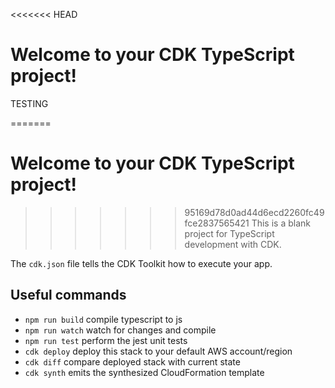<<<<<<< HEAD

# Welcome to your CDK TypeScript project!

TESTING

=======
# Welcome to your CDK TypeScript project!

>>>>>>> 95169d78d0ad44d6ecd2260fc49fce2837565421
This is a blank project for TypeScript development with CDK.

The `cdk.json` file tells the CDK Toolkit how to execute your app.

## Useful commands

 * `npm run build`   compile typescript to js
 * `npm run watch`   watch for changes and compile
 * `npm run test`    perform the jest unit tests
 * `cdk deploy`      deploy this stack to your default AWS account/region
 * `cdk diff`        compare deployed stack with current state
 * `cdk synth`       emits the synthesized CloudFormation template
